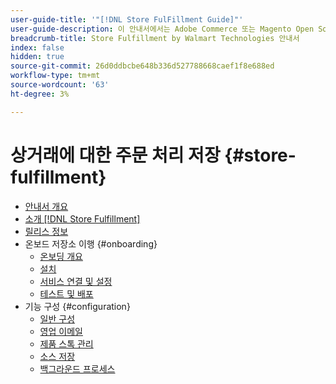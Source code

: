 ```yaml
---
user-guide-title: '"[!DNL Store FulFillment Guide]"'
user-guide-description: 이 안내서에서는 Adobe Commerce 또는 Magento Open Source 스토어용 Store Fulfillment 서비스 설치 및 구성에 대한 자세한 정보를 제공합니다.
breadcrumb-title: Store Fulfillment by Walmart Technologies 안내서
index: false
hidden: true
source-git-commit: 26d0ddbcbe648b336d527788668caef1f8e688ed
workflow-type: tm+mt
source-wordcount: '63'
ht-degree: 3%

---
```



# 상거래에 대한 주문 처리 저장 {#store-fulfillment}

- [안내서 개요](guide-overview.md)
- [소개 [!DNL Store Fulfillment]](introduction.md)
- [릴리스 정보](release-notes.md)
- 온보드 저장소 이행 {#onboarding}
   - [온보딩 개요](onboard.md)
   - [설치](install.md)
   - [서비스 연결 및 설정](connect-set-up-service.md)
   - [테스트 및 배포](test-deploy.md)
- 기능 구성 {#configuration}
   - [일반 구성](enable-general.md)
   - [영업 이메일](sales-emails.md)
   - [제품 스톡 관리](product-stock.md)
   - [소스 저장](store-sources.md)
   - [백그라운드 프로세스](background-processes.md)
